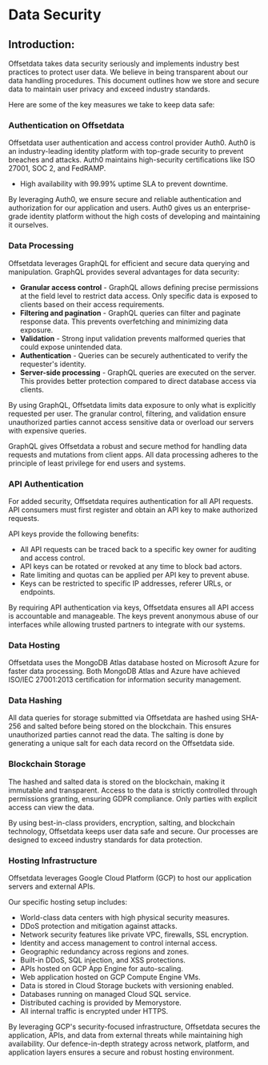 # Data Security

## Introduction:

Offsetdata takes data security seriously and implements industry best practices to protect user data. We believe in being transparent about our data handling procedures. This document outlines how we store and secure data to maintain user privacy and exceed industry standards.

Here are some of the key measures we take to keep data safe:

### Authentication on Offsetdata

Offsetdata user authentication and access control provider Auth0. Auth0 is an industry-leading identity platform with top-grade security to prevent breaches and attacks. Auth0 maintains high-security certifications like ISO 27001, SOC 2, and FedRAMP.

* High availability with 99.99% uptime SLA to prevent downtime.

By leveraging Auth0, we ensure secure and reliable authentication and authorization for our application and users. Auth0 gives us an enterprise-grade identity platform without the high costs of developing and maintaining it ourselves.

### Data Processing

Offsetdata leverages GraphQL for efficient and secure data querying and manipulation. GraphQL provides several advantages for data security:

* **Granular access control** - GraphQL allows defining precise permissions at the field level to restrict data access. Only specific data is exposed to clients based on their access requirements.
* **Filtering and pagination** - GraphQL queries can filter and paginate response data. This prevents overfetching and minimizing data exposure.
* **Validation** - Strong input validation prevents malformed queries that could expose unintended data.
* **Authentication** - Queries can be securely authenticated to verify the requester's identity.
* **Server-side processing** - GraphQL queries are executed on the server. This provides better protection compared to direct database access via clients.

By using GraphQL, Offsetdata limits data exposure to only what is explicitly requested per user. The granular control, filtering, and validation ensure unauthorized parties cannot access sensitive data or overload our servers with expensive queries.

GraphQL gives Offsetdata a robust and secure method for handling data requests and mutations from client apps. All data processing adheres to the principle of least privilege for end users and systems.

### API Authentication

For added security, Offsetdata requires authentication for all API requests. API consumers must first register and obtain an API key to make authorized requests.

API keys provide the following benefits:

* All API requests can be traced back to a specific key owner for auditing and access control.
* API keys can be rotated or revoked at any time to block bad actors.
* Rate limiting and quotas can be applied per API key to prevent abuse.
* Keys can be restricted to specific IP addresses, referer URLs, or endpoints.

By requiring API authentication via keys, Offsetdata ensures all API access is accountable and manageable. The keys prevent anonymous abuse of our interfaces while allowing trusted partners to integrate with our systems.

### Data Hosting

Offsetdata uses the MongoDB Atlas database hosted on Microsoft Azure for faster data processing. Both MongoDB Atlas and Azure have achieved ISO/IEC 27001:2013 certification for information security management.

### Data Hashing

All data queries for storage submitted via Offsetdata are hashed using SHA-256 and salted before being stored on the blockchain. This ensures unauthorized parties cannot read the data. The salting is done by generating a unique salt for each data record on the Offsetdata side.

### Blockchain Storage

The hashed and salted data is stored on the blockchain, making it immutable and transparent. Access to the data is strictly controlled through permissions granting, ensuring GDPR compliance. Only parties with explicit access can view the data.

By using best-in-class providers, encryption, salting, and blockchain technology, Offsetdata keeps user data safe and secure. Our processes are designed to exceed industry standards for data protection.

### Hosting Infrastructure

Offsetdata leverages Google Cloud Platform (GCP) to host our application servers and external APIs.&#x20;

Our specific hosting setup includes:

* World-class data centers with high physical security measures.
* DDoS protection and mitigation against attacks.
* Network security features like private VPC, firewalls, SSL encryption.
* Identity and access management to control internal access.
* Geographic redundancy across regions and zones.
* Built-in DDoS, SQL injection, and XSS protections.
* APIs hosted on GCP App Engine for auto-scaling.
* Web application hosted on GCP Compute Engine VMs.
* Data is stored in Cloud Storage buckets with versioning enabled.
* Databases running on managed Cloud SQL service.
* Distributed caching is provided by Memorystore.
* All internal traffic is encrypted under HTTPS.

By leveraging GCP's security-focused infrastructure, Offsetdata secures the application, APIs, and data from external threats while maintaining high availability. Our defence-in-depth strategy across network, platform, and application layers ensures a secure and robust hosting environment.
